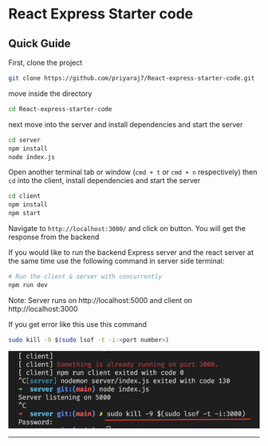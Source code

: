 # React Express Starter code

## Quick Guide

First, clone the project

```bash
git clone https://github.com/priyaraj7/React-express-starter-code.git
```

move inside the directory

```bash
cd React-express-starter-code
```

next move into the server and install dependencies and start the server

```bash
cd server
npm install
node index.js
```

Open another terminal tab or window (`cmd + t` or `cmd + n` respectively) then `cd` into the client, install dependencies and start the server

```bash
cd client
npm install
npm start
```

Navigate to `http://localhost:3000/` and click on button. You will get the response from the backend

If you would like to run the backend Express server and the react server at the same time use the following command in server side terminal:

```bash
# Run the client & server with concurrently
npm run dev
```

Note: Server runs on http://localhost:5000 and client on http://localhost:3000

If you get error like this use this command

```bash
sudo kill -9 $(sudo lsof -t -i:<port number>)
```

![](port-error.png)

---
